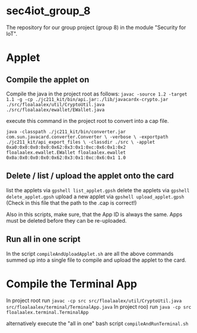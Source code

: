 # sec4iot_group_8
The repository for our group project (group 8) in the module "Security for IoT". 


# Applet
## Compile the applet on
Compile the java in the project root as follows:
`javac -source 1.2 -target 1.1 -g -cp ./jc211_kit/bin/api.jar:./lib/javacardx-crypto.jar ./src/floalaalex/util/CryptoUtil.java ./src/floalaalex/ewallet/EWallet.java`

execute this command in the project root to convert into a cap file.

`java -classpath ./jc211_kit/bin/converter.jar com.sun.javacard.converter.Converter \
  -verbose \
  -exportpath ./jc211_kit/api_export_files \
  -classdir ./src \
  -applet 0xa0:0x0:0x0:0x0:0x62:0x3:0x1:0xc:0x6:0x1:0x2 floalaalex.ewallet.EWallet floalaalex.ewallet 0x0a:0x0:0x0:0x0:0x62:0x3:0x1:0xc:0x6:0x1 1.0`

## Delete / list / upload the applet onto the card
list the applets via `gpshell list_applet.gpsh`
delete the applets via `gpshell delete_applet.gpsh`
upload a new applet via `gpshell upload_applet.gpsh` (Check in this file that the path to the .cap is correct!)

Also in this scripts, make sure, that the App ID is always the same. Apps must be deleted before they can be re-uploaded.

## Run all in one script
In the script `compileAndUploadApplet.sh` are all the above commands summed up into a single file to compile and upload the applet to the card.

# Compile the Terminal App
In project root run `javac -cp src src/floalaalex/util/CryptoUtil.java src/floalaalex/terminal/TerminalApp.java`
In project roo) run `java -cp src floalaalex.terminal.TerminalApp`

alternatively execute the "all in one" bash script `compileAndRunTerminal.sh`